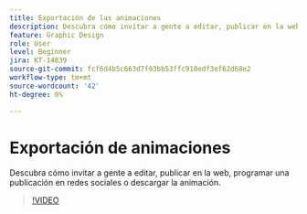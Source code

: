 ```yaml
---
title: Exportación de las animaciones
description: Descubra cómo invitar a gente a editar, publicar en la web, programar una publicación en redes sociales o descargar una animación
feature: Graphic Design
role: User
level: Beginner
jira: KT-14839
source-git-commit: fcf6d4b5c663d7f03bb53ffc910edf3ef62d68e2
workflow-type: tm+mt
source-wordcount: '42'
ht-degree: 0%

---
```


# Exportación de animaciones

Descubra cómo invitar a gente a editar, publicar en la web, programar una publicación en redes sociales o descargar la animación.

>[!VIDEO](https://video.tv.adobe.com/v/3426985?quality=12&learn=on&hidetitle=true)
